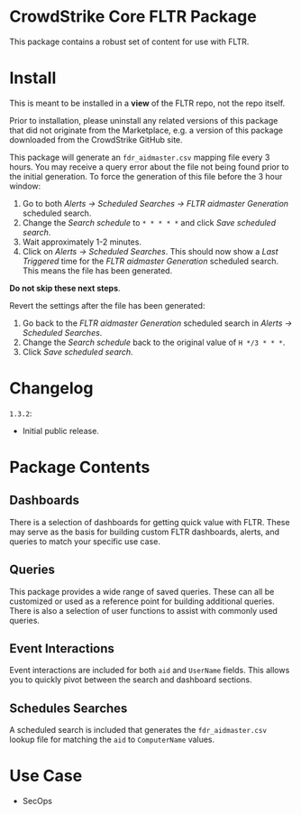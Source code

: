 # CrowdStrike Core FLTR Package

This package contains a robust set of content for use with FLTR. 

# Install

This is meant to be installed in a **view** of the FLTR repo, not the repo itself. 

Prior to installation, please uninstall any related versions of this package that did not originate from the Marketplace, e.g. a version of this package downloaded from the CrowdStrike GitHub site. 

This package will generate an `fdr_aidmaster.csv` mapping file every 3 hours. You may receive a query error about the file not being found prior to the initial generation. To force the generation of this file before the 3 hour window:

1. Go to both *Alerts -> Scheduled Searches -> FLTR aidmaster Generation* scheduled search.
2. Change the *Search schedule* to `* * * * *` and click *Save scheduled search*.
3. Wait approximately 1-2 minutes.
4. Click on *Alerts -> Scheduled Searches*. This should now show a *Last Triggered* time for the *FLTR aidmaster Generation* scheduled search. This means the file has been generated.

**Do not skip these next steps**. 

Revert the settings after the file has been generated:

1. Go back to the *FLTR aidmaster Generation* scheduled search in *Alerts -> Scheduled Searches*.
2. Change the *Search schedule* back to the original value of `H */3 * * *`.
3. Click *Save scheduled search*.

# Changelog

`1.3.2`:

- Initial public release. 

# Package Contents

## Dashboards

There is a selection of dashboards for getting quick value with FLTR. These may serve as the basis for building custom FLTR dashboards, alerts, and queries to match your specific use case.

## Queries

This package provides a wide range of saved queries. These can all be customized or used as a reference point for building additional queries. There is also a selection of user functions to assist with commonly used queries. 

## Event Interactions

Event interactions are included for both `aid` and `UserName` fields. This allows you to quickly pivot between the search and dashboard sections. 

## Schedules Searches

A scheduled search is included that generates the `fdr_aidmaster.csv` lookup file for matching the `aid` to `ComputerName` values. 

# Use Case

- SecOps
